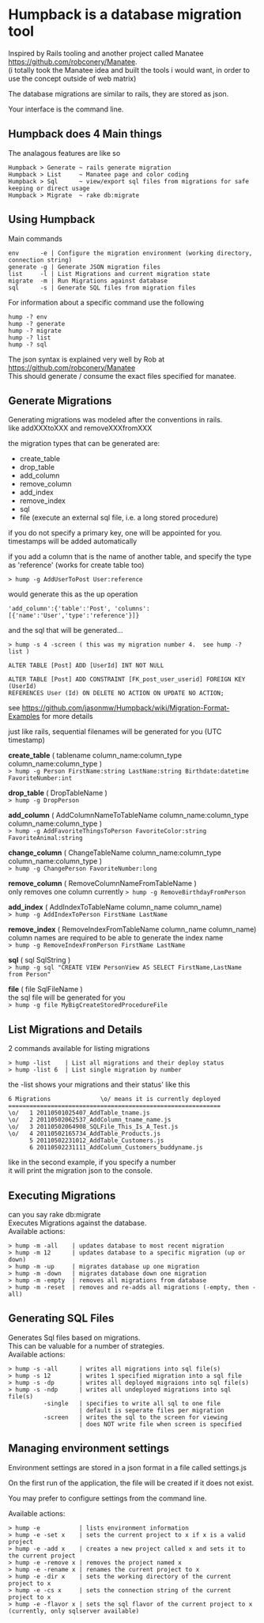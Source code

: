 Humpback is a database migration tool
=====================================
Inspired by Rails tooling and another project called Manatee https://github.com/robconery/Manatee.  
(i totally took the Manatee idea and built the tools i would want, in order to use the concept outside of web matrix)

The database migrations are similar to rails, they are stored as json.

Your interface is the command line.  

Humpback does 4 Main things
---------------------------
The analagous features are like so

    Humpback > Generate ~ rails generate migration
    Humpback > List     ~ Manatee page and color coding
    Humpback > Sql      ~ view/export sql files from migrations for safe keeping or direct usage
    Humpback > Migrate  ~ rake db:migrate




Using Humpback
------------------------------

Main commands  

    env      -e | Configure the migration environment (working directory, connection string)
    generate -g | Generate JSON migration files  
    list     -l | List Migrations and current migration state  
    migrate  -m | Run Migrations against database  
    sql      -s | Generate SQL files from migration files  


For information about a specific command use the following  

    hump -? env
    hump -? generate  
    hump -? migrate  
    hump -? list  
    hump -? sql  


The json syntax is explained very well by Rob at https://github.com/robconery/Manatee  
This should generate / consume the exact files specified for manatee.  


Generate Migrations
-------------------

Generating migrations was modeled after the conventions in rails.  
like addXXXtoXXX and removeXXXfromXXX  

the migration types that can be generated are:

  + create_table
  + drop_table
  + add_column
  + remove_column
  + add_index
  + remove_index
  + sql
  + file (execute an external sql file, i.e. a long stored procedure)

if you do not specify a primary key, one will be appointed for you.  
timestamps will be added automatically  

if you add a column that is the name of another table, and specify the type as 'reference' (works for create table too)

    > hump -g AddUserToPost User:reference
    
would generate this as the up operation

    'add_column':{'table':'Post', 'columns':[{'name':'User','type':'reference'}]}
    

and the sql that will be generated...

    > hump -s 4 -screen ( this was my migration number 4.  see hump -? list )

	ALTER TABLE [Post] ADD [UserId] INT NOT NULL
	
	ALTER TABLE [Post] ADD CONSTRAINT [FK_post_user_userid] FOREIGN KEY (UserId)
	REFERENCES User (Id) ON DELETE NO ACTION ON UPDATE NO ACTION;
	
see https://github.com/jasonmw/Humpback/wiki/Migration-Format-Examples for more details
    
just like rails, sequential filenames will be generated for you (UTC timestamp)  

**create_table** ( tablename column_name:column_type column_name:column_type )  
    `> hump -g Person FirstName:string LastName:string Birthdate:datetime FavoriteNumber:int`

**drop_table** ( DropTableName )  
    `> hump -g DropPerson`

**add_column** ( AddColumnNameToTableName column_name:column_type column_name:column_type  )  
    `> hump -g AddFavoriteThingsToPerson FavoriteColor:string FavoriteAnimal:string`

**change_column** ( ChangeTableName column_name:column_type column_name:column_type )  
    `> hump -g ChangePerson FavoriteNumber:long`

**remove_column** ( RemoveColumnNameFromTableName )  
only removes one column currently
    `> hump -g RemoveBirthdayFromPerson`

**add_index** ( AddIndexToTableName  column_name column_name)  
    `> hump -g AddIndexToPerson FirstName LastName`

**remove_index** ( RemoveIndexFromTableName  column_name column_name)  
column names are required to be able to generate the index name  
    `> hump -g RemoveIndexFromPerson FirstName LastName`

**sql** ( sql SqlString )  
    `> hump -g sql "CREATE VIEW PersonView AS SELECT FirstName,LastName from Person"`

**file** ( file SqlFileName )  
the sql file will be generated for you  
    `> hump -g file MyBigCreateStoredProcedureFile`



List Migrations and Details
---------------------------

2 commands available for listing migrations

    > hump -list    | List all migrations and their deploy status
    > hump -list 6  | List single migration by number

the -list shows your migrations and their status' like this  

    6 Migrations              \o/ means it is currently deployed
    ============================================================
    \o/   1 20110501025407_AddTable_tname.js
    \o/   2 20110502062537_AddColumn_tname_name.js
    \o/   3 20110502064908_SQLFile_This_Is_A_Test.js
    \o/   4 20110502165734_AddTable_Products.js
          5 20110502231012_AddTable_Customers.js
          6 20110502231111_AddColumn_Customers_buddyname.js
      
like in the second example, if you specify a number  
it will print the migration json to the console.  



Executing Migrations
--------------------
can you say rake db:migrate  
Executes Migrations against the database.  
Available actions:  

    > hump -m -all    | updates database to most recent migration
    > hump -m 12      | updates database to a specific migration (up or down)
    > hump -m -up     | migrates database up one migration
    > hump -m -down   | migrates database down one migration
    > hump -m -empty  | removes all migrations from database
    > hump -m -reset  | removes and re-adds all migrations (-empty, then -all)



Generating SQL Files
--------------------

Generates Sql files based on migrations.  
This can be valuable for a number of strategies.  
Available actions:  

    > hump -s -all      | writes all migrations into sql file(s)
    > hump -s 12        | writes 1 specified migration into a sql file
    > hump -s -dp       | writes all deployed migraions into sql file(s)
    > hump -s -ndp      | writes all undeployed migrations into sql file(s)
              -single   | specifies to write all sql to one file
                        | default is seperate files per migration
              -screen   | writes the sql to the screen for viewing
                        | does NOT write file when screen is specified



Managing environment settings
-----------------------------
Environment settings are stored in a json format in a file called settings.js

On the first run of the application, the file will be created if it does not exist.

You may prefer to configure settings from the command line.

Available actions:

    > hump -e           | lists environment information
    > hump -e -set x    | sets the current project to x if x is a valid project
    > hump -e -add x    | creates a new project called x and sets it to the current project
    > hump -e -remove x | removes the project named x
    > hump -e -rename x | renames the current project to x
    > hump -e -dir x    | sets the working directory of the current project to x
    > hump -e -cs x     | sets the connection string of the current project to x
    > hump -e -flavor x | sets the sql flavor of the current project to x (currently, only sqlserver available)



